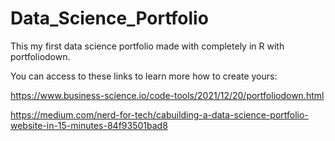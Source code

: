 # Data_Science_Portfolio

This my first data science portfolio made with completely in R with portfoliodown.

You can access to these links to learn more how to create yours:

https://www.business-science.io/code-tools/2021/12/20/portfoliodown.html

https://medium.com/nerd-for-tech/cabuilding-a-data-science-portfolio-website-in-15-minutes-84f93501bad8
